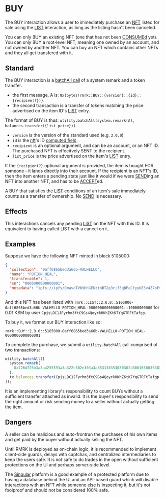 # BUY

The BUY interaction allows a user to immediately purchase an [NFT](../entities/nft.md) listed for
sale using the [LIST](list.md) interaction, as long as the listing hasn't been canceled.

You can only BUY an existing NFT (one that has not been [CONSUMEd](consume.md) yet). You can only
BUY a root-level NFT, meaning one owned by an account, and not owned by another NFT. You can buy an
NFT which contains other NFTs and they all get transfered with it.

## Standard

The BUY interaction is a
[batchAll call](https://polkadot.js.org/docs/api/cookbook/tx#how-can-i-batch-transactions) of a
system remark and a token transfer.

- the first message, A is: `0x{bytes(rmrk::BUY::{version}::{id}::{recipient?})}`.
- the second transaction is a transfer of tokens matching the price advertised on the item ID's
  [LIST](list.md) entry.

The format of BUY is thus: `utility.batchAll(system.remark(A), balances.transfer({list_price}))`.

- `version` is the version of the standard used (e.g. `2.0.0`)
- `id` is the [nft](../entity/nft.md)'s ID [computed field](../entities/nft.md#computed-fields).
- `recipient` is an optional argument, and can be an account, or an NFT ID. The purchased NFT is
  effecitvely SENT to the recipient.
- `list_price` is the price advertised on the item's [LIST](list.md) entry.

If the `{recipient?}` optional argument is provided, the item is bought FOR someone - it lands
directly into their account. If the recipient is an NFT's ID, then the item enters a pending state
just like it would if we were [SEND](send.md)ing an NFT into another NFT, and has to be
[ACCEPT](accept.md)ed.

A BUY that satisfies the [LIST](list.md) conditions of an item's sale immediately counts as a
transfer of ownership. No [SEND](send.md) is necessary.

## Effects

This interactions cancels any pending [LIST](list.md) on the NFT with this ID. It is equivalent to
having called LIST with a cancel on it.

## Examples

Suppose we have the following NFT minted in block 5105000:

```json
{
  "collection": "0aff6865bed3a66b-VALHELLO",
  "name": "POTION_HEAL",
  "transferable": 1,
  "sn": "0000000000000001",
  "metadata": "ipfs://ipfs/QmavoTVbVHnGEUztnBT2p3rif3qBPeCfyyUE5v4Z7oFvs4"
}
```

And this NFT has been listed with
`rmrk::LIST::2.0.0::5105000-0aff6865bed3a66b-VALHELLO-POTION_HEAL-0000000000000001::10000000000` for
0.01 KSM by user `CpjsLDC1JFyrhm3ftC9Gs4QoyrkHKhZKtK7YqGTRFtTafgp`.

To buy it, we format our BUY interaction like so:

```
rmrk::BUY::2.0.0::5105000-0aff6865bed3a66b-VALHELLO-POTION_HEAL-0000000000000001
```

To complete the purchase, we submit a `utility.batchAll` call comprised of two transactions:

```js
utility.batchAll([
  system.remark(
    0x726d726b3a3a4255593a3a322e302e303a3a353130353030302d306166663638363562656433613636622d56414c48454c4c4f2d504f54494f4e5f4845414c2d30303030303030303030303030303031
  ),
  tx.balances.transfer(CpjsLDC1JFyrhm3ftC9Gs4QoyrkHKhZKtK7YqGTRFtTafgp, 10000000000),
]);
```

It is an implementing library's responsibility to count BUYs without a sufficient transfer attached
as invalid. It is the buyer's responsibility to send the right amount or risk sending money to a
seller without actually getting the item.

## Dangers

A seller can be malicious and auto-frontrun the purchases of his own items and get paid by the buyer
without actually selling the NFT.

Until RMRK is deployed as on-chain logic, it is recommended to implement client-side guards, delays
with captchas, and centralized intermediaries to keep the users safe. It is not safe to do trades in
the open without sufficient protections on the UI and perhaps server-side level.

The [Singular](https://singular.rmrk.app) platform is a good example of a protected platform due to
having a database behind the UI and an API-based guard which will disable interactions with an NFT
while someone else is inspecting it, but it's not foolproof and should not be considered 100% safe.
